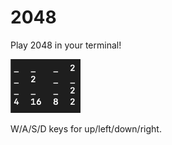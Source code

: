 # 2048

Play 2048 in your terminal!

![the game 2048 being played in a terminal](preview.png)

W/A/S/D keys for up/left/down/right.
